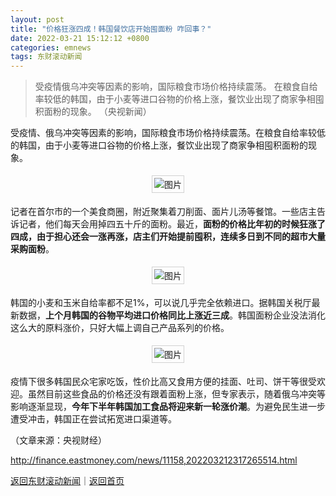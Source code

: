 ```yaml
---
layout: post
title: "价格狂涨四成！韩国餐饮店开始囤面粉 咋回事？"
date: 2022-03-21 15:12:12 +0800
categories: emnews
tags: 东财滚动新闻
---
```

> 受疫情俄乌冲突等因素的影响，国际粮食市场价格持续震荡。 在粮食自给率较低的韩国，由于小麦等进口谷物的价格上涨，餐饮业出现了商家争相囤积面粉的现象。 （央视新闻）

<p>受疫情、俄乌冲突等因素的影响，国际粮食市场价格持续震荡。在粮食自给率较低的韩国，由于小麦等进口谷物的价格上涨，餐饮业出现了商家争相囤积面粉的现象。</p><center><img src="https://dfscdn.dfcfw.com/download/D25482313030109635482_w886h448.jpg" alt="图片" style="border:#d1d1d1 1px solid;padding:3px;margin:5px 0;" /></center><p>记者在首尔市的一个美食商圈，附近聚集着刀削面、面片儿汤等餐馆。一些店主告诉记者，他们每天会用掉四五十斤的面粉。最近，<strong>面粉的价格比年初的时候狂涨了四成，由于担心还会一涨再涨，店主们开始提前囤积，连续多日到不同的超市大量采购面粉</strong>。</p><center><img src="https://dfscdn.dfcfw.com/download/D24909411854039447040_w885h445.jpg" alt="图片" style="border:#d1d1d1 1px solid;padding:3px;margin:5px 0;" /></center><p>韩国的小麦和玉米自给率都不足1%，可以说几乎完全依赖进口。据韩国关税厅最新数据，<strong>上个月韩国的谷物平均进口价格同比上涨近三成</strong>。韩国面粉企业没法消化这么大的原料涨价，只好大幅上调自己产品系列的价格。 </p><center><img src="https://dfscdn.dfcfw.com/download/D25026033392083571768_w881h442.jpg" alt="图片" style="border:#d1d1d1 1px solid;padding:3px;margin:5px 0;" /></center><p>疫情下很多韩国民众宅家吃饭，性价比高又食用方便的挂面、吐司、饼干等很受欢迎。虽然目前这些食品的价格还没有跟着面粉上涨，但专家表示，随着俄乌冲突等影响逐渐显现，<strong>今年下半年韩国加工食品将迎来新一轮涨价潮</strong>。为避免民生进一步遭受冲击，韩国正在尝试拓宽进口渠道等。</p><p class="em_media">（文章来源：央视财经）</p>

<http://finance.eastmoney.com/news/11158,202203212317265514.html>

[返回东财滚动新闻](//finews.withounder.com/emnews/)｜[返回首页](//finews.withounder.com/)